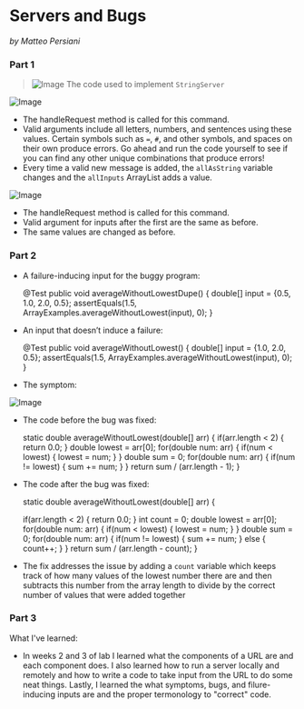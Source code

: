 # Servers and Bugs
*by Matteo Persiani*

### Part 1
>![Image](https://mapersiani.github.io/cse15l-lab-reports/Screenshot%202023-01-25%20at%207.40.40%20PM.png)
The code used to implement `StringServer`

![Image](https://mapersiani.github.io/cse15l-lab-reports/Screenshot%202023-01-25%20at%207.42.08%20PM.png)
* The handleRequest method is called for this command.
* Valid arguments include all letters, numbers, and sentences using these values. Certain symbols such as `=`, `#`, and other symbols, and spaces on their own produce errors. Go ahead and run the code yourself to see if you can find any other unique combinations that produce errors!
* Every time a valid new message is added, the `allAsString` variable changes and the `allInputs` ArrayList adds a value.

![Image](https://mapersiani.github.io/cse15l-lab-reports/Screenshot%202023-01-25%20at%207.42.30%20PM.png)
* The handleRequest method is called for this command.
* Valid argument for inputs after the first are the same as before.
* The same values are changed as before.

### Part 2
* A failure-inducing input for the buggy program:


    @Test
    public void averageWithoutLowestDupe() {
        double[] input = {0.5, 1.0, 2.0, 0.5};
        assertEquals(1.5, ArrayExamples.averageWithoutLowest(input), 0);
    }

* An input that doesn’t induce a failure:


    @Test
    public void averageWithoutLowest() {
        double[] input = {1.0, 2.0, 0.5};
        assertEquals(1.5, ArrayExamples.averageWithoutLowest(input), 0);
    }
    
* The symptom:

![Image](https://mapersiani.github.io/cse15l-lab-reports/Screenshot%202023-01-25%20at%209.26.50%20PM.png)

* The code before the bug was fixed:


    static double averageWithoutLowest(double[] arr) {
    if(arr.length < 2) { return 0.0; }
    double lowest = arr[0];
    for(double num: arr) {
      if(num < lowest) { lowest = num; }
    }
    double sum = 0;
    for(double num: arr) {
      if(num != lowest) { sum += num; }
    }
    return sum / (arr.length - 1);
    }

* The code after the bug was fixed:


    static double averageWithoutLowest(double[] arr) {
    
    if(arr.length < 2) { return 0.0; }
    int count = 0;
    double lowest = arr[0];
    for(double num: arr) {
      if(num < lowest) { lowest = num; }
    }
    double sum = 0;
    for(double num: arr) {
      if(num != lowest) { 
        sum += num; 
      }
      else {
          count++;
      }
    }
    return sum / (arr.length - count);
    }
    
* The fix addresses the issue by adding a `count` variable which keeps track of how many values of the lowest number there are and then subtracts this number from the array length to divide by the correct number of values that were added together

### Part 3

What I've learned: 
* In weeks 2 and 3 of lab I learned what the components of a URL are and each component does. I also learned how to run a server locally and remotely and how to write a code to take input from the URL to do some neat things. Lastly, I learned the what symptoms, bugs, and filure-inducing inputs are and the proper termonology to "correct" code.